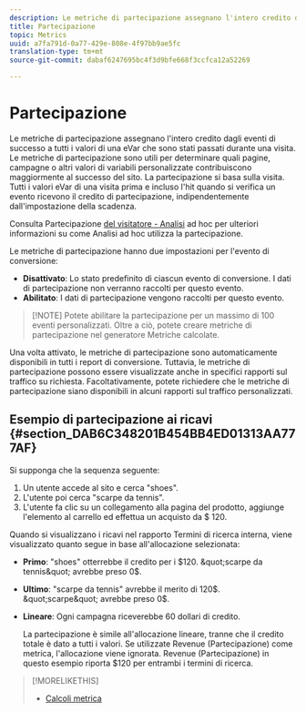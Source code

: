 ```yaml
---
description: Le metriche di partecipazione assegnano l'intero credito dagli eventi di successo a tutti i valori di una eVar che sono stati passati durante una visita. Le metriche di partecipazione sono utili per determinare quali pagine, campagne o altri valori di variabili personalizzate contribuiscono maggiormente al successo del sito. La partecipazione si basa sulla visita. Tutti i valori eVar di una visita prima e incluso l'hit quando si verifica un evento ricevono il credito di partecipazione, indipendentemente dall'impostazione della scadenza.
title: Partecipazione
topic: Metrics
uuid: a7fa791d-0a77-429e-808e-4f97bb9ae5fc
translation-type: tm+mt
source-git-commit: dabaf6247695bc4f3d9bfe668f3ccfca12a52269

---
```



# Partecipazione

Le metriche di partecipazione assegnano l&#39;intero credito dagli eventi di successo a tutti i valori di una eVar che sono stati passati durante una visita. Le metriche di partecipazione sono utili per determinare quali pagine, campagne o altri valori di variabili personalizzate contribuiscono maggiormente al successo del sito. La partecipazione si basa sulla visita. Tutti i valori eVar di una visita prima e incluso l&#39;hit quando si verifica un evento ricevono il credito di partecipazione, indipendentemente dall&#39;impostazione della scadenza.

Consulta Partecipazione [del visitatore - Analisi](/help/components/c-variables/c-metrics/metrics-visitor-participation.md) ad hoc per ulteriori informazioni su come Analisi ad hoc utilizza la partecipazione.

Le metriche di partecipazione hanno due impostazioni per l&#39;evento di conversione:

* **Disattivato**: Lo stato predefinito di ciascun evento di conversione. I dati di partecipazione non verranno raccolti per questo evento.
* **Abilitato**: I dati di partecipazione vengono raccolti per questo evento.

>[!NOTE] Potete abilitare la partecipazione per un massimo di 100 eventi personalizzati. Oltre a ciò, potete creare metriche di partecipazione nel generatore Metriche [](https://marketing.adobe.com/resources/help/en_US/analytics/calcmetrics/participation_metric.html) calcolate.

Una volta attivato, le metriche di partecipazione sono automaticamente disponibili in tutti i report di conversione. Tuttavia, le metriche di partecipazione possono essere visualizzate anche in specifici rapporti sul traffico su richiesta. Facoltativamente, potete richiedere che le metriche di partecipazione siano disponibili in alcuni rapporti sul traffico personalizzati.

## Esempio di partecipazione ai ricavi {#section_DAB6C348201B454BB4ED01313AA777AF}

Si supponga che la sequenza seguente:

1. Un utente accede al sito e cerca &quot;shoes&quot;.
1. L&#39;utente poi cerca &quot;scarpe da tennis&quot;.
1. L&#39;utente fa clic su un collegamento alla pagina del prodotto, aggiunge l&#39;elemento al carrello ed effettua un acquisto da $ 120.

Quando si visualizzano i ricavi nel rapporto Termini di ricerca interna, viene visualizzato quanto segue in base all&#39;allocazione selezionata:

* **Primo**: &quot;shoes&quot; otterrebbe il credito per i $120. &quot;scarpe da tennis&quot; avrebbe preso 0$.
* **Ultimo**: &quot;scarpe da tennis&quot; avrebbe il merito di 120$. &quot;scarpe&quot; avrebbe preso 0$.
* **Lineare**: Ogni campagna riceverebbe 60 dollari di credito.

   La partecipazione è simile all&#39;allocazione lineare, tranne che il credito totale è dato a tutti i valori. Se utilizzate Revenue (Partecipazione) come metrica, l&#39;allocazione viene ignorata. Revenue (Partecipazione) in questo esempio riporta $120 per entrambi i termini di ricerca.

>[!MORELIKETHIS]
>
>* [Calcoli metrica](/help/components/c-variables/c-metrics/metrics-calculations.md)

